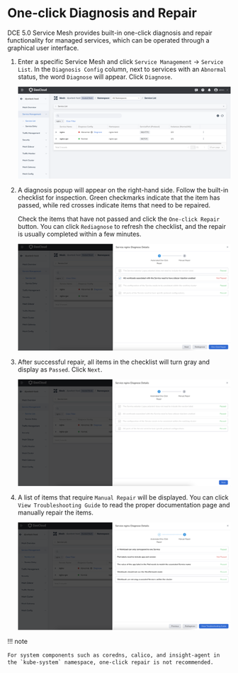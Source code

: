 # One-click Diagnosis and Repair

DCE 5.0 Service Mesh provides built-in one-click diagnosis and repair functionality for managed services, which can be operated through a graphical user interface.

1. Enter a specific Service Mesh and click `Service Management` -> `Service List`.
   In the `Diagnosis Config` column, next to services with an `Abnormal` status,
   the word `Diagnose` will appear. Click `Diagnose`.

    ![Diagnose](../images/diagnose01.png)

2. A diagnosis popup will appear on the right-hand side. Follow the built-in checklist for inspection.
   Green checkmarks indicate that the item has passed, while red crosses indicate items that need to be repaired.

    Check the items that have not passed and click the `One-click Repair` button.
    You can click `Rediagnose` to refresh the checklist, and the repair is usually
    completed within a few minutes.

    ![Repair](../images/diagnose02.png)

3. After successful repair, all items in the checklist will turn gray and display as `Passed`. Click `Next`.

    ![Next](../images/diagnose03.png)

4. A list of items that require `Manual Repair` will be displayed.
   You can click `View Troubleshooting Guide` to read the proper documentation page and manually repair the items.

    ![Manual repair](../images/diagnose04.png)

!!! note

    For system components such as coredns, calico, and insight-agent in the `kube-system` namespace, one-click repair is not recommended.
